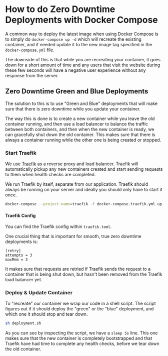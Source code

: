 # How to do Zero Downtime Deployments with Docker Compose

A common way to deploy the latest image when using Docker Compose is to simply 
do `docker-compose up -d` which will recreate the existing container, and if 
needed update it to the new image tag specified in the `docker-compose.yml` file.

The downside of this is that while you are recreating your container, it goes 
down for a short amount of time and any users that visit the website during these 
few seconds will have a negative user experience without any response from the 
server.


## Zero Downtime Green and Blue Deployments

The solution to this is to use "Green and Blue" deployments that will make 
sure that there is zero downtime while you update your container.

The way this is done is to create a new container while you leave the old 
container running, and then use a load balancer to balance the traffic between 
both containers, and then when the new container is ready, we can gracefully 
shut down the old container. This makes sure that there is always a container 
running while the other one is being created or stopped.


### Start Traefik

We use [Traefik](https://traefik.io/) as a reverse proxy and load balancer. 
Traefik will automatically pickup any new containers created and start sending 
requests to them when health checks are completed.

We run Traefik by itself, separate from our application. Traefik should always 
be running on your server and ideally you should only have to start it once.

```bash
docker-compose --project-name=traefik -f docker-compose.traefik.yml up -d
```


#### Traefik Config

You can find the Traefik config within `traefik.toml`.

One crucial thing that is important for smooth, true zero downtime deployments 
is:

```
[retry]
attempts = 3
maxMem = 3
````

It makes sure that requests are retried if Traefik sends the request to a 
container that is being shut down, but hasn't been removed from the Traefik 
load balancer yet.


### Deploy & Update Container

To "recreate" our container we wrap our code in a shell script. The script 
figures out if it should deploy the "green" or the "blue" deployment, and which 
one it should stop and tear down.

```bash
sh deployment.sh
```

As you can see by inspecting the script, we have a `sleep 5s` line. This one 
makes sure that the new container is completely bootstrapped and that Traefik 
have had time to complete any health checks, before we tear down the old 
container.
